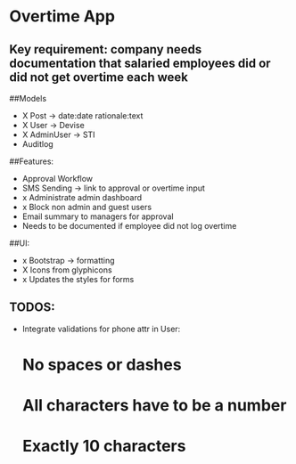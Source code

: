 # Overtime App

## Key requirement: company needs documentation that salaried employees did or did not get overtime each week

##Models
- X Post -> date:date rationale:text
- X User -> Devise
- X AdminUser -> STI
- Auditlog

##Features:
- Approval Workflow
- SMS Sending -> link to approval or overtime input
- x Administrate admin dashboard
- x Block non admin and guest users
- Email summary to managers for approval
- Needs to be documented if employee did not log overtime

##UI:
- x Bootstrap -> formatting
- X Icons from glyphicons
- x Updates the styles for forms

## TODOS:
- Integrate validations for phone attr in User:
    # No spaces or dashes
    # All characters have to be a number
    # Exactly 10 characters
